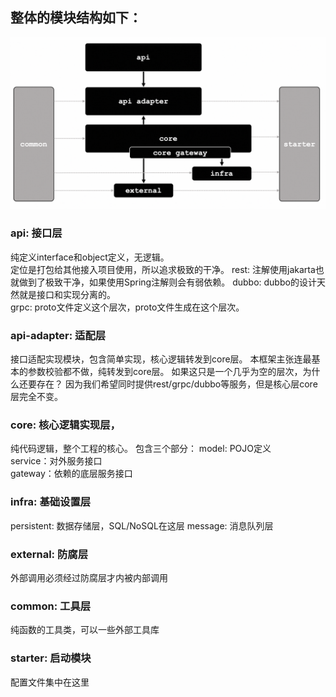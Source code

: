## 整体的模块结构如下：
![alt text](examples/spring-boot-maven/.docs/halo-design.png)
### api: 接口层
纯定义interface和object定义，无逻辑。  
定位是打包给其他接入项目使用，所以追求极致的干净。 
rest: 注解使用jakarta也就做到了极致干净，如果使用Spring注解则会有弱依赖。 
dubbo: dubbo的设计天然就是接口和实现分离的。  
grpc: proto文件定义这个层次，proto文件生成在这个层次。 


### api-adapter: 适配层
接口适配实现模块，包含简单实现，核心逻辑转发到core层。 
本框架主张连最基本的参数校验都不做，纯转发到core层。
如果这只是一个几乎为空的层次，为什么还要存在？ 
因为我们希望同时提供rest/grpc/dubbo等服务，但是核心层core层完全不变。

### core: 核心逻辑实现层， 
纯代码逻辑，整个工程的核心。
包含三个部分：
model: POJO定义  
service：对外服务接口  
gateway：依赖的底层服务接口  

### infra: 基础设置层
persistent: 数据存储层，SQL/NoSQL在这层
message: 消息队列层

### external: 防腐层
外部调用必须经过防腐层才内被内部调用  

### common: 工具层
纯函数的工具类，可以一些外部工具库 

### starter: 启动模块
配置文件集中在这里

